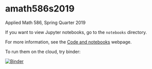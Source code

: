 # amath586s2019
Applied Math 586, Spring Quarter 2019

If you want to view Jupyter notebooks, go to the `notebooks` directory.

For more information, see the 
[Code and notebooks](file:///Users/rjl/git/amath586s2019/sphinx/_build/html/codes.html)
webpage.

To run them on the cloud, try binder:

[![Binder](http://mybinder.org/badge.svg)](http://mybinder.org/repo/rjleveque/amath586s2019)

